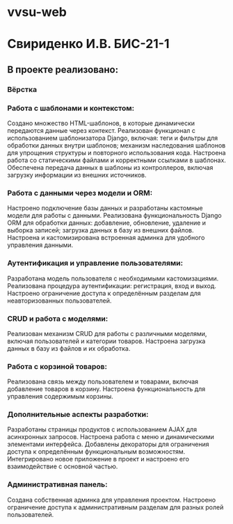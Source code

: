 # vvsu-web
# Свириденко И.В. БИС-21-1
## В проекте реализовано:

### Вёрстка

### Работа с шаблонами и контекстом:
Создано множество HTML-шаблонов, в которые динамически передаются данные через контекст.
Реализован функционал с использованием шаблонизатора Django, включая:
теги и фильтры для обработки данных внутри шаблонов;
механизм наследования шаблонов для упрощения структуры и повторного использования кода.
Настроена работа со статическими файлами и корректными ссылками в шаблонах.
Обеспечена передача данных в шаблоны из контроллеров, включая загрузку информации из внешних источников.

### Работа с данными через модели и ORM:
Настроено подключение базы данных и разработаны кастомные модели для работы с данными.
Реализована функциональность Django ORM для обработки данных:
добавление, обновление, удаление и выборка записей;
загрузка данных в базу из внешних файлов.
Настроена и кастомизирована встроенная админка для удобного управления данными.

### Аутентификация и управление пользователями:
Разработана модель пользователя с необходимыми кастомизациями.
Реализована процедура аутентификации: регистрация, вход и выход.
Настроено ограничение доступа к определённым разделам для неавторизованных пользователей.

### CRUD и работа с моделями:
Реализован механизм CRUD для работы с различными моделями, включая пользователей и категории товаров.
Настроена загрузка данных в базу из файлов и их обработка.

### Работа с корзиной товаров:
Реализована связь между пользователем и товарами, включая добавление товаров в корзину.
Настроена функциональность для управления содержимым корзины.

### Дополнительные аспекты разработки:
Разработаны страницы продуктов с использованием AJAX для асинхронных запросов.
Настроена работа с меню и динамическими элементами интерфейса.
Добавлены декораторы для ограничения доступа к определённым функциональным возможностям.
Интегрировано новое приложение в проект и настроено его взаимодействие с основной частью.

### Административная панель:
Создана собственная админка для управления проектом.
Настроено ограничение доступа к административным разделам для разных ролей пользователей.

